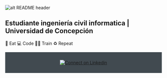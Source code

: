 ![alt README header](https://raw.githubusercontent.com/Iwi4a/iwi4a/master/assets/header.png)

## Estudiante ingeniería civil informatica | Universidad de Concepción


🥑 Eat 💻 Code 💪🏽 Train ♻️ Repeat

<div align="center" style="background:#414a50; padding: 25px 0;">
     <a href="[https://www.linkedin.com/in/ivelin-iliev-16272baa/](https://www.linkedin.com/in/brendan-rubilar-vivanco-697b1123a)">
        <img src="https://raw.githubusercontent.com/Iwi4a/iwi4a/master/assets/linkedin.svg" alt="Connect on Linkedin">
    </a>
</div>
